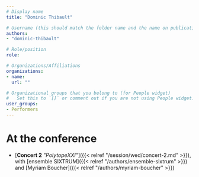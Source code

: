 ```yaml
---
# Display name
title: "Dominic Thibault"

# Username (this should match the folder name and the name on publications)
authors:
- "dominic-thibault"

# Role/position
role:

# Organizations/Affiliations
organizations:
- name: 
  url: ""

# Organizational groups that you belong to (for People widget)
#   Set this to `[]` or comment out if you are not using People widget.
user_groups:
- Performers
---
```


<!-- # About

Elit exercitation eu occaecat velit ad.
-->

# At the conference

- [**Concert 2** *"PolytopeXXI"*]({{< relref "/session/wed/concert-2.md" >}}), with [ensemble SIXTRUM]({{< relref "/authors/ensemble-sixtrum" >}}) and [Myriam Boucher]({{< relref "/authors/myriam-boucher" >}})